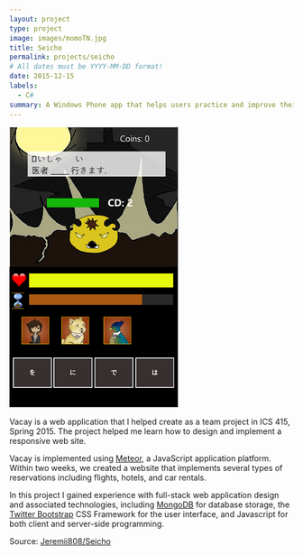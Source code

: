 ```yaml
---
layout: project
type: project
image: images/momoTN.jpg
title: Seicho
permalink: projects/seicho
# All dates must be YYYY-MM-DD format!
date: 2015-12-15
labels:
  - C#
summary: A Windows Phone app that helps users practice and improve their knowledge of correctly using kanji to form complete sentences. This was a year-long capstone project for CS 460/461 (Software Engineering)
---
```


<img class="ui medium right floated rounded image" src="../images/newtutorialbackground.png">

Vacay is a web application that I helped create as a team project in ICS 415, Spring 2015. The project helped me learn how to design and implement a responsive web site.

Vacay is implemented using [Meteor](http://meteor.com), a JavaScript application platform. Within two weeks, we created a website that implements several types of reservations including flights, hotels, and car rentals.

In this project I gained experience with full-stack web application design and associated technologies, including [MongoDB](http://mongodb.com) for database storage, the [Twitter Bootstrap](http://getbootstrap.com/) CSS Framework for the user interface, and Javascript for both client and server-side programming. 
 
Source: <a href="https://github.com/Jeremii808/Seicho" target="_blank"><i class="large github icon"></i>Jeremii808/Seicho</a>
